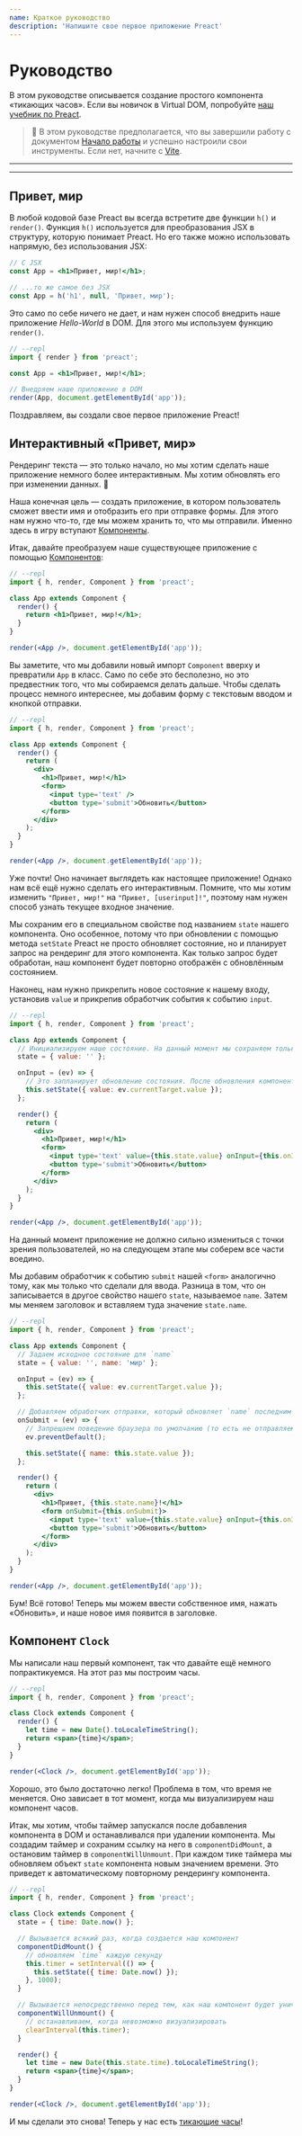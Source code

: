 ```yaml
---
name: Краткое руководство
description: 'Напишите свое первое приложение Preact'
---
```


# Руководство

В этом руководстве описывается создание простого компонента «тикающих часов». Если вы новичок в Virtual DOM, попробуйте [наш учебник по Preact](/tutorial).

> :information_desk_person: В этом руководстве предполагается, что вы завершили работу с документом [Начало работы](/guide/v10/getting-started) и успешно настроили свои инструменты. Если нет, начните с [Vite](/guide/v10/getting-started#create-a-vite-powered-preact-app).

---

<div><toc></toc></div>

---

## Привет, мир

В любой кодовой базе Preact вы всегда встретите две функции `h()` и `render()`. Функция `h()` используется для преобразования JSX в структуру, которую понимает Preact. Но его также можно использовать напрямую, без использования JSX:

```jsx
// С JSX
const App = <h1>Привет, мир!</h1>;

// ...то же самое без JSX
const App = h('h1', null, 'Привет, мир');
```

Это само по себе ничего не дает, и нам нужен способ внедрить наше приложение _Hello-World_ в DOM. Для этого мы используем функцию `render()`.

```jsx
// --repl
import { render } from 'preact';

const App = <h1>Привет, мир!</h1>;

// Внедряем наше приложение в DOM
render(App, document.getElementById('app'));
```

Поздравляем, вы создали свое первое приложение Preact!

## Интерактивный «Привет, мир»

Рендеринг текста — это только начало, но мы хотим сделать наше приложение немного более интерактивным. Мы хотим обновлять его при изменении данных. :star2:

Наша конечная цель — создать приложение, в котором пользователь сможет ввести имя и отобразить его при отправке формы. Для этого нам нужно что-то, где мы можем хранить то, что мы отправили. Именно здесь в игру вступают [Компоненты](/guide/v10/comComponents).

Итак, давайте преобразуем наше существующее приложение с помощью [Компонентов](/guide/v10/comComponents):

```jsx
// --repl
import { h, render, Component } from 'preact';

class App extends Component {
  render() {
    return <h1>Привет, мир!</h1>;
  }
}

render(<App />, document.getElementById('app'));
```

Вы заметите, что мы добавили новый импорт `Component` вверху и превратили `App` в класс. Само по себе это бесполезно, но это предвестник того, что мы собираемся делать дальше. Чтобы сделать процесс немного интереснее, мы добавим форму с текстовым вводом и кнопкой отправки.

```jsx
// --repl
import { h, render, Component } from 'preact';

class App extends Component {
  render() {
    return (
      <div>
        <h1>Привет, мир!</h1>
        <form>
          <input type='text' />
          <button type='submit'>Обновить</button>
        </form>
      </div>
    );
  }
}

render(<App />, document.getElementById('app'));
```

Уже почти! Оно начинает выглядеть как настоящее приложение! Однако нам всё ещё нужно сделать его интерактивным. Помните, что мы хотим изменить `"Привет, мир!"` на `"Привет, [userinput]!"`, поэтому нам нужен способ узнать текущее входное значение.

Мы сохраним его в специальном свойстве под названием `state` нашего компонента. Оно особенное, потому что при обновлении с помощью метода `setState` Preact не просто обновляет состояние, но и планирует запрос на рендеринг для этого компонента. Как только запрос будет обработан, наш компонент будет повторно отображён с обновлённым состоянием.

Наконец, нам нужно прикрепить новое состояние к нашему входу, установив `value` и прикрепив обработчик события к событию `input`.

```jsx
// --repl
import { h, render, Component } from 'preact';

class App extends Component {
  // Инициализируем наше состояние. На данный момент мы сохраняем только входное значение
  state = { value: '' };

  onInput = (ev) => {
    // Это запланирует обновление состояния. После обновления компонент автоматически перерисовывается
    this.setState({ value: ev.currentTarget.value });
  };

  render() {
    return (
      <div>
        <h1>Привет, мир!</h1>
        <form>
          <input type='text' value={this.state.value} onInput={this.onInput} />
          <button type='submit'>Обновить</button>
        </form>
      </div>
    );
  }
}

render(<App />, document.getElementById('app'));
```

На данный момент приложение не должно сильно измениться с точки зрения пользователей, но на следующем этапе мы соберем все части воедино.

Мы добавим обработчик к событию `submit` нашей `<form>` аналогично тому, как мы только что сделали для ввода. Разница в том, что он записывается в другое свойство нашего `state`, называемое `name`. Затем мы меняем заголовок и вставляем туда значение `state.name`.

```jsx
// --repl
import { h, render, Component } from 'preact';

class App extends Component {
  // Задаем исходное состояние для `name`
  state = { value: '', name: 'мир' };

  onInput = (ev) => {
    this.setState({ value: ev.currentTarget.value });
  };

  // Добавляем обработчик отправки, который обновляет `name` последним входным значением.
  onSubmit = (ev) => {
    // Запрещаем поведение браузера по умолчанию (то есть не отправляем форму при нажатии кнопки)
    ev.preventDefault();

    this.setState({ name: this.state.value });
  };

  render() {
    return (
      <div>
        <h1>Привет, {this.state.name}!</h1>
        <form onSubmit={this.onSubmit}>
          <input type='text' value={this.state.value} onInput={this.onInput} />
          <button type='submit'>Обновить</button>
        </form>
      </div>
    );
  }
}

render(<App />, document.getElementById('app'));
```

Бум! Всё готово! Теперь мы можем ввести собственное имя, нажать «Обновить», и наше новое имя появится в заголовке.

## Компонент `Clock`

Мы написали наш первый компонент, так что давайте ещё немного попрактикуемся. На этот раз мы построим часы.

```jsx
// --repl
import { h, render, Component } from 'preact';

class Clock extends Component {
  render() {
    let time = new Date().toLocaleTimeString();
    return <span>{time}</span>;
  }
}

render(<Clock />, document.getElementById('app'));
```

Хорошо, это было достаточно легко! Проблема в том, что время не меняется. Оно зависает в тот момент, когда мы визуализируем наш компонент часов.

Итак, мы хотим, чтобы таймер запускался после добавления компонента в DOM и останавливался при удалении компонента. Мы создадим таймер и сохраним ссылку на него в `componentDidMount`, а остановим таймер в `componentWillUnmount`. При каждом тике таймера мы обновляем объект `state` компонента новым значением времени. Это приведет к автоматическому повторному рендерингу компонента.

```jsx
// --repl
import { h, render, Component } from 'preact';

class Clock extends Component {
  state = { time: Date.now() };

  // Вызывается всякий раз, когда создается наш компонент
  componentDidMount() {
    // обновляем `time` каждую секунду
    this.timer = setInterval(() => {
      this.setState({ time: Date.now() });
    }, 1000);
  }

  // Вызывается непосредственно перед тем, как наш компонент будет уничтожен.
  componentWillUnmount() {
    // останавливаем, когда невозможно визуализировать
    clearInterval(this.timer);
  }

  render() {
    let time = new Date(this.state.time).toLocaleTimeString();
    return <span>{time}</span>;
  }
}

render(<Clock />, document.getElementById('app'));
```

И мы сделали это снова! Теперь у нас есть [тикающие часы](http://jsfiddle.net/developit/u9m5x0L7/embedded/result,js/)!

